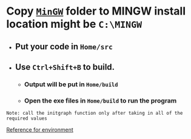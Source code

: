 # Copy [`MinGW`](https://sourceforge.net/projects/mingw/) folder to MINGW install location might be `C:\MINGW`
- ## Put your code in `Home/src`
- ## Use `Ctrl+Shift+B` to build.
    - ### Output will be put in `Home/build`
    - ### Open the exe files in `Home/build` to run the program

`Note: call the initgraph function only after taking in all of the required values`

[Reference for environment](https://github.com/ullaskunder3/Solution-to-graphics.h)